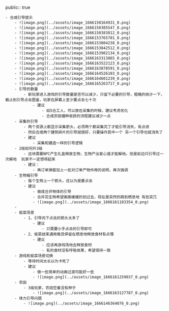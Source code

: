 public:: true

	- 合成引导提示
		- ![image.png](../assets/image_1666150164931_0.png)
		- ![image.png](../assets/image_1666150305547_0.png)
		- ![image.png](../assets/image_1666150383812_0.png)
		- ![image.png](../assets/image_1666153765701_0.png)
		- ![image.png](../assets/image_1666153804238_0.png)
		- ![image.png](../assets/image_1666153842512_0.png)
		- ![image.png](../assets/image_1666153902134_0.png)
		- ![image.png](../assets/image_1666163313865_0.png)
		- ![image.png](../assets/image_1666163522123_0.png)
		- ![image.png](../assets/image_1666163878591_0.png)
		- ![image.png](../assets/image_1666164526103_0.png)
		- ![image.png](../assets/image_1666164601239_0.png)
		- ![image.png](../assets/image_1666165263717_0.png)
		- 引导的数量
			- 新玩家进入游戏的引导数量是否可以减少，只留下必要的引导，粗略的统计一下，截止到引导点击图鉴，玩家在屏幕上至少要点击七十次
				- 建议
					- 如5合工人，可以放在采集的时候，建议考虑优化
					- 合成农田播种收获的流程建议减少一点
		- 采集的引导
			- 两个资源上都显示采集箭头，必须两个都采集完了才能引导消失，有点烦
			- 然后合成两个建筑碎片的引导就很好，只要操作其中一个 另一个引导也就消失了
			- 建议
				- 采集和建造一样的引导逻辑
		- 2级如何升3级
			- 这块需要NPC产生礼盒释放生物，生物产出爱心值才能解地。但是前边只引导过一次解地  玩家不一定想得起来
			- 建议：
				- 再订单弹窗加上一些对订单产物作用的说明，再次强调
		- 生物箱引导
			- 每个生物上一个箭头，还以为是要点击
			- 建议
				- 做成合并物体的引导
				- 合并完生物希望画面缓缓的划过去，现在是突然的跳到栖息地 有些突兀
				- ![image.png](../assets/image_1666161183354_0.png)
		-
		- 偷菜场景
			- 1、引导向下点击的箭头太多了
				- 建议
					- 只需要小手点击的引导即可
			- 2、偷菜结束通用载具停留在栖息地释放食材有点懵
				- 建议
					- 应该再游戏场地去释放食材
					- 有的食材没有呼吸效果，希望保持一致
		- 游戏和偷菜场景切换
			- 等待时间太长以为卡死了
			- 建议
				- 做一些简单的动画过渡可能好一些
				- ![image.png](../assets/image_1666161259037_0.png)
		- 农田
			- 3级玩家，农田空着没有种子
				- ![image.png](../assets/image_1666163127787_0.png)
		- 体力引导问题
			- ![image.png](../assets/image_1666146364076_0.png)